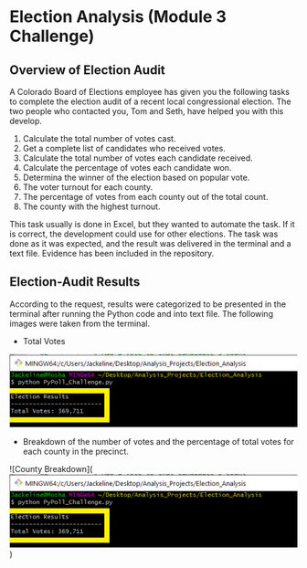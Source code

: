 # Election Analysis (Module 3 Challenge)

## Overview of Election Audit
A Colorado Board of Elections employee has given you the following tasks to complete the election audit of a recent local congressional election. The two people who contacted you, Tom and Seth, have helped you with this develop.

1. Calculate the total number of votes cast.
2. Get a complete list of candidates who received votes.
3. Calculate the total number of votes each candidate received.
4. Calculate the percentage of votes each candidate won.
5. Determina the winner of the election based on popular vote.
6. The voter turnout for each county.
7. The percentage of votes from each county out of the total count.
8. The county with the highest turnout.

This task usually is done in Excel, but they wanted to automate the task. If it is correct, the development could use for other elections.
The task was done as it was expected, and the result was delivered in the terminal and a text file. Evidence has been included in the repository.

## Election-Audit Results
According to the request, results were categorized to be presented in the terminal after running the Python code and into text file.
The following images were taken from the terminal.

  * Total Votes
  
  ![Total Votes](https://github.com/JackieCortes/ElectionAnalysis_Challenge/blob/main/Images/TotalVotes.png)

  * Breakdown of the number of votes and the percentage of total votes for each county in the precinct.

![County Breakdown](![Total Votes](https://github.com/JackieCortes/ElectionAnalysis_Challenge/blob/main/Images/TotalVotes.png))
